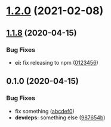 # [1.2.0](https://github.com/JuroOravec/semantic-release-changelog-update/compare/v1.1.8...v1.2.0) (2021-02-08)

## [1.1.8](https://github.com/path/to/comparison/v1.0.0...v$1.1.8) (2020-04-15)

### Bug Fixes

- **ci:** fix releasing to npm ([0123456](https://some.url))

## 0.1.0 (2020-04-15)

### Bug Fixes

- fix something ([abcdef0](https://github.com/url/to/commit))
- **devdeps:** something else ([987654b](https://github.com/another/url))
